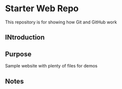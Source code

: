 # Starter Web Repo

This repository is for showing how Git and GitHub work

## INtroduction

## Purpose

Sample website with plenty of files for demos

## Notes